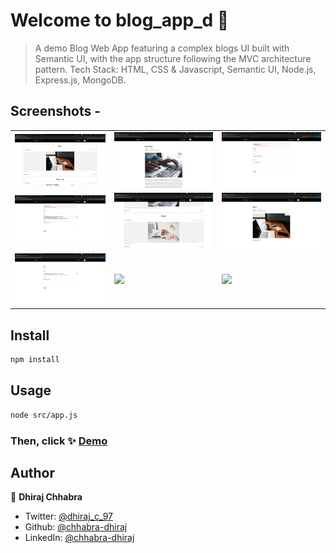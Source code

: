 # Welcome to blog_app_d 👋

> A demo Blog Web App featuring a complex blogs UI built with Semantic UI, with the app structure following the MVC architecture pattern. Tech Stack: HTML, CSS & Javascript, Semantic UI, Node.js, Express.js, MongoDB.

## Screenshots -

<table>
    <tr>
        <td><img src="/screenshots/1.png"></td>
        <td><img src="/screenshots/2.png?raw=true"></td>
        <td><img src="/screenshots/3.png?raw=true"></td>
    </tr>
    <tr>
        <td><img src="/screenshots/4.png?raw=true"></td>
        <td><img src="/screenshots/5.png?raw=true"></td>
        <td><img src="/screenshots/6.png?raw=true"></td>
    </tr>
    <tr>
        <td><img src="/screenshots/7.png?raw=true"></td>
        <td><img src="/screenshots/8.png?raw=true"></td>
        <td><img src="/screenshots/9.png?raw=true"></td>
    </tr>
</table>

## Install

```sh
npm install
```

## Usage

```sh
node src/app.js
```

### Then, click ✨ [Demo](http://localhost:3000/)

## Author

👤 **Dhiraj Chhabra**

* Twitter: [@dhiraj\_c\_97](https://twitter.com/dhiraj_c_97)
* Github: [@chhabra-dhiraj](https://github.com/chhabra-dhiraj)
* LinkedIn: [@chhabra-dhiraj](https://linkedin.com/in/chhabra-dhiraj)

